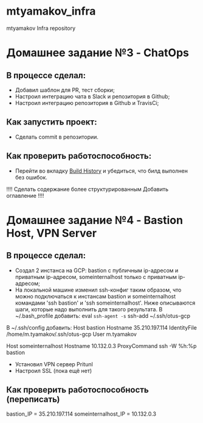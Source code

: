 # mtyamakov_infra
mtyamakov Infra repository

# Домашнее задание №3 - ChatOps 

## В процессе сделал:
- Добавил шаблон для PR, тест сборки;
- Настроил интеграцию чата в Slack и репозитория в Github;
- Настроил интеграцию репозитория в Github и TravisCi;

## Как запустить проект:
- Сделать commit в репозитории.

## Как проверить работоспособность:
- Перейти во вкладку [Build History](https://travis-ci.com/Otus-DevOps-2019-08/mtyamakov_infra/builds?utm_medium=notification&utm_source=slack "Build History") и убедиться, что билд выполнен без ошибок.

!!!!
Сделать содержание более структурированным
Добавить оглавление
!!!!

# Домашнее задание №4 - Bastion Host, VPN Server

## В процессе сделал:
- Создал 2 инстанса на GCP: 
bastion с публичным ip-адресом и приватным ip-адресом,
someinternalhost только с приватным ip-адресом;
- На локальной машине изменил ssh-конфиг таким образом, что можно подключаться к инстансам bastion и someinternalhost командами 'ssh bastion' и 'ssh someinternalhost'. Ниже описываются шаги, которые надо выполнить для такого результата.
В ~/.bash_profile добавить: 
eval `ssh-agent -s`
ssh-add ~/.ssh/otus-gcp

В ~/.ssh/config добавить:
Host bastion
    Hostname 35.210.197.114
    IdentityFile /home/m.tyamakov/.ssh/otus-gcp
    User m.tyamakov

Host someinternalhost
    Hostname 10.132.0.3
    ProxyCommand ssh -W %h:%p bastion
- Установил VPN сервер Pritunl
- Настроил SSL (пока ещё нет)

## Как проверить работоспособность (переписать) 

bastion_IP = 35.210.197.114
someinternalhost_IP = 10.132.0.3
